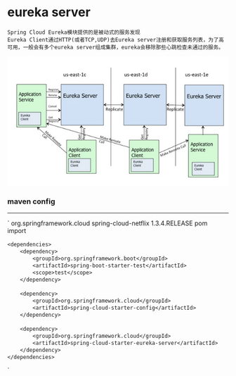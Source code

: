 # eureka server

    Spring Cloud Eureka模块提供的是被动式的服务发现
    Eureka Client通过HTTP(或者TCP,UDP)去Eureka server注册和获取服务列表，为了高可用，一般会有多个eureka server组成集群，eureka会移除那些心跳检查未通过的服务。
  
![](/doc/photo/eureka.png)

### maven config
---

`
    <dependencyManagement>
        <dependencies>
            <dependency>
                <groupId>org.springframework.cloud</groupId>
                <artifactId>spring-cloud-netflix</artifactId>
                <version>1.3.4.RELEASE</version>
                <type>pom</type>        
                <scope>import</scope>
            </dependency>
        </dependencies>
    </dependencyManagement>
    
    <dependencies>    
        <dependency>
            <groupId>org.springframework.boot</groupId>
            <artifactId>spring-boot-starter-test</artifactId>
            <scope>test</scope>
        </dependency>

        <dependency>
            <groupId>org.springframework.cloud</groupId>
            <artifactId>spring-cloud-starter-config</artifactId>
        </dependency>

        <dependency>
            <groupId>org.springframework.cloud</groupId>
            <artifactId>spring-cloud-starter-eureka-server</artifactId>
        </dependency>
    </dependencies>
`

